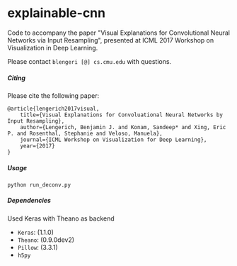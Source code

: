 # explainable-cnn
 
Code to accompany the paper "Visual Explanations for Convolutional Neural Networks via Input Resampling", presented at ICML 2017 Workshop on Visualization in Deep Learning.

Please contact `blengeri [@] cs.cmu.edu` with questions.

##### Citing
Please cite the following paper:
```
@article{lengerich2017visual,
    title={Visual Explanations for Convoluational Neural Networks by Input Resampling},
    author={Lengerich, Benjamin J. and Konam, Sandeep* and Xing, Eric P. and Rosenthal, Stephanie and Veloso, Manuela},
    journal={ICML Workshop on Visualization for Deep Learning},
    year={2017}
}
```

##### Usage
```
python run_deconv.py
```

##### Dependencies
Used Keras with Theano as backend
- `Keras`: (1.1.0)
- `Theano`: (0.9.0dev2)
- `Pillow`: (3.3.1)
- `h5py`
